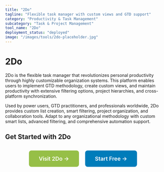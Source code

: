 ```yaml
---
title: "2Do"
tagline: "Flexible task manager with custom views and GTD support"
category: "Productivity & Task Management"
subcategory: "Task & Project Management"
tool_name: "2Do"
deployment_status: "deployed"
image: "/images/tools/2do-placeholder.jpg"
---
```


# 2Do

2Do is the flexible task manager that revolutionizes personal productivity through highly customizable organization systems. This platform enables users to implement GTD methodology, create custom views, and maintain productivity with extensive filtering options, project hierarchies, and cross-platform synchronization.

Used by power users, GTD practitioners, and professionals worldwide, 2Do provides custom list creation, smart filtering, project organization, and collaboration tools. Adapt to any organizational methodology with custom smart lists, advanced filtering, and comprehensive automation support.

## Get Started with 2Do

<div style="text-align: center; margin: 2rem 0;">
  <a href="https://www.2doapp.com" target="_blank" rel="noopener noreferrer" style="display: inline-block; background: #96BF47; color: white; padding: 1rem 2rem; text-decoration: none; border-radius: 8px; font-weight: 600; font-size: 1.1rem; margin-right: 1rem;">Visit 2Do →</a>
  <a href="https://www.2doapp.com/download" target="_blank" rel="noopener noreferrer" style="display: inline-block; background: #007cba; color: white; padding: 1rem 2rem; text-decoration: none; border-radius: 8px; font-weight: 600; font-size: 1.1rem;">Start Free →</a>
</div>